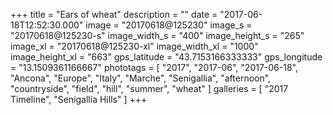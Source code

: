 +++
title = "Ears of wheat"
description = ""
date = "2017-06-18T12:52:30.000"
image = "20170618@125230"
image_s = "20170618@125230-s"
image_width_s = "400"
image_height_s = "265"
image_xl = "20170618@125230-xl"
image_width_xl = "1000"
image_height_xl = "663"
gps_latitude = "43.7153166333333"
gps_longitude = "13.1509361166667"
phototags = [ "2017", "2017-06", "2017-06-18", "Ancona", "Europe", "Italy", "Marche", "Senigallia", "afternoon", "countryside", "field", "hill", "summer", "wheat" ]
galleries = [ "2017 Timeline", "Senigallia Hills" ]
+++
